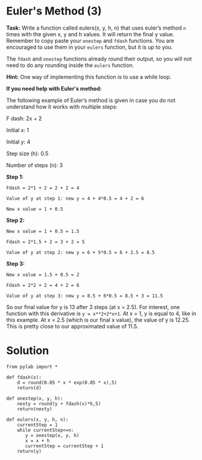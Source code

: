 # Euler's Method (3)

**Task:** Write a function called eulers(x, y, h, n) that uses euler’s method `n` times with the given x, y and h values. It will return the final y value. Remember to copy paste your `onestep` and `fdash` functions. You are encouraged to use them in your `eulers` function, but it is up to you. 

The `fdash` and `onestep` functions already round their output, so you will not need to do any rounding inside the `eulers` function.

**Hint:** One way of implementing this function is to use a while loop. 

**If you need help with Euler's method:**

The following example of Euler’s method is given in case you do not understand how it works with multiple steps:

F dash: 2x + 2

Initial x: 1

Initial y: 4

Step size (h): 0.5

Number of steps (n): 3

**Step 1:**

`Fdash = 2*1 + 2 = 2 + 2 = 4`

`Value of y at step 1: new y = 4 + 4*0.5 = 4 + 2 = 6`

`New x value = 1 + 0.5`

**Step 2:**

`New x value = 1 + 0.5 = 1.5`

`Fdash = 2*1.5 + 2 = 3 + 2 = 5`

`Value of y at step 2: new y = 6 + 5*0.5 = 6 + 2.5 = 8.5`

**Step 3:**

`New x value = 1.5 + 0.5 = 2`

`Fdash = 2*2 + 2 = 4 + 2 = 6`

`Value of y at step 3: new y = 8.5 + 6*0.5 = 8.5 + 3 = 11.5`


So our final value for y is 13 after 3 steps (at x = 2.5). For interest, one function with this derivative is `y = x**2+2*x+1`. At x = 1, y is equal to 4, like in this example. At x = 2.5 (which is our final x value), the value of y is 12.25. This is pretty close to our approximated value of 11.5. 



# Solution

```
from pylab import *

def fdash(x):
    d = round(0.05 * x * exp(0.05 * x),5)
    return(d)

def onestep(x, y, h):
    nexty = round(y + fdash(x)*h,5)
    return(nexty)
    
def eulers(x, y, h, n):
    currentStep = 1
    while currentStep<=n:
       y = onestep(x, y, h)
       x = x + h
       currentStep = currentStep + 1
    return(y)

```
